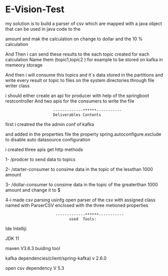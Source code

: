 # E-Vision-Test

my solution is to build a parser of csv which are mapped with a java object that can be used in java code to the 

amount and mak the calculation on change to dollar and the 10 % calculation

And Then i can send these results to the each  topic created for each calculation Name  them (topic1,topic2 )  for example to be stored on kafka in memeory storage

And then i will consume this topics and it`s data stored in the partitions and write every result or topic to files on the system directories through file writer class

i should either create an api for producer with help of the springboot restcontroller And two apis for the consumers to write the file
                         
                         -------------******-----------
                         Deliverables Contents
first  i creatred the the admin conf of kafka 

and added in the properties file the property spring.autoconfigure.exclude to disable auto datasource configuration 

i created three apis get http methods 

1- /prodcer to send data to topics

2- /starter-consumer to  consime data in the topic of the lessthan 1000 amount                        

3- /dollar-consumer to  consime data in the topic of the greaterthan 1000 amount  and change it to $   

4-i made csv parsing usinfg open parser of the csv with assigned class named with ParserCSV enclosed with the three metioned properties

                          -------------******-----------
                                used  Tools:

Ide Intelliji

JDK 11

maven V3.6.3 buiding tool

kafka dependencies(client/spring-kafka) v 2.6.0

open csv dependency  V 5.3 

